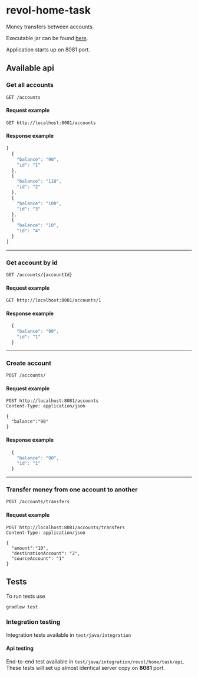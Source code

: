 revol-home-task
=============

Money transfers between accounts.

Executable jar can be found [here](https://github.com/eseev-german/revol-home-task/releases).

Application starts up on 8081 port. 

Available api
---

### Get all accounts

```http
GET /accounts
```
#### Request example
```http
GET http://localhost:8081/accounts
```
#### Response example
```javascript
[
  {
    "balance": "90",
    "id": "1"
  },
  {
    "balance": "110",
    "id": "2"
  },
  {
    "balance": "100",
    "id": "3"
  },
  {
    "balance": "10",
    "id": "4"
  }
]
```
---

### Get account by id
```http
GET /accounts/{accountId}
```
#### Request example
```http
GET http://localhost:8081/accounts/1
```
#### Response example
```javascript
  {
    "balance": "90",
    "id": "1"
  }
```
---

### Create account
```http
POST /accounts/
```
#### Request example
```http
POST http://localhost:8081/accounts
Content-Type: application/json

{
  "balance":"90"
}
```
#### Response example
```javascript
  {
    "balance": "90",
    "id": "1"
  }
```
---

### Transfer money from one account to another
```http
POST /accounts/transfers
```
#### Request example
```http
POST http://localhost:8081/accounts/transfers
Content-Type: application/json

{
  "amount":"10",
  "destinationAccount": "2",
  "sourceAccount": "1"
}
```


Tests
---

To run tests use
```bash
gradlew test
```

### Integration testing

Integration tests available in `test/java/integration`

#### Api testing

End-to-end test available in `test/java/integration/revol/home/task/api`.
These tests will set up almost identical server copy on **8081** port.


